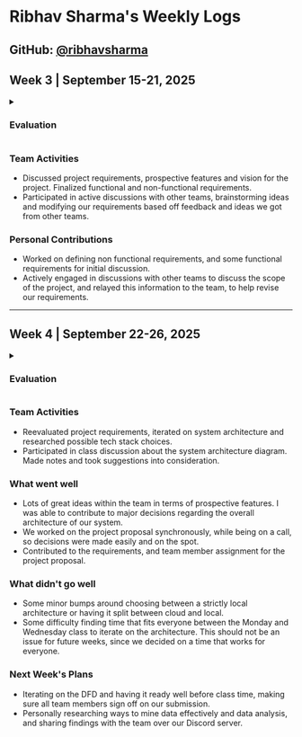 # Ribhav Sharma's Weekly Logs

**GitHub:** [@ribhavsharma](https://github.com/ribhavsharma)
---

## Week 3 | September 15-21, 2025

<details>
  <summary><h3>Evaluation</h3></summary>

 <img width="1325" height="701" alt="image" src="https://github.com/user-attachments/assets/59e55347-bc02-4485-baa7-98bab500a08d" />
 
</details>

### Team Activities
- Discussed project requirements, prospective features and vision for the project. Finalized functional and non-functional requirements.
- Participated in active discussions with other teams, brainstorming ideas and modifying our requirements based off feedback and ideas we got from other teams.

### Personal Contributions
- Worked on defining non functional requirements, and some functional requirements for initial discussion.
- Actively engaged in discussions with other teams to discuss the scope of the project, and relayed this information to the team, to help revise our requirements. 

---

## Week 4 | September 22-26, 2025

<details>
  <summary><h3>Evaluation</h3></summary>

 ![WhatsApp Image 2025-09-28 at 20 06 17_aba98d99](https://github.com/user-attachments/assets/d8df4e72-dfe8-476b-a7e5-2e5e2a205245)

 
</details>

### Team Activities
- Reevaluated project requirements, iterated on system architecture and researched possible tech stack choices. 
- Participated in class discussion about the system architecture diagram. Made notes and took suggestions into consideration.

### What went well
- Lots of great ideas within the team in terms of prospective features. I was able to contribute to major decisions regarding the overall architecture of our system.
- We worked on the project proposal synchronously, while being on a call, so decisions were made easily and on the spot.
- Contributed to the requirements, and team member assignment for the project proposal.

### What didn't go well
- Some minor bumps around choosing between a strictly local architecture or having it split between cloud and local.
- Some difficulty finding time that fits everyone between the Monday and Wednesday class to iterate on the architecture. This should not be an issue for future weeks, since we decided on a time that works for everyone.

### Next Week's Plans
- Iterating on the DFD and having it ready well before class time, making sure all team members sign off on our submission.
- Personally researching ways to mine data effectively and data analysis, and sharing findings with the team over our Discord server.
